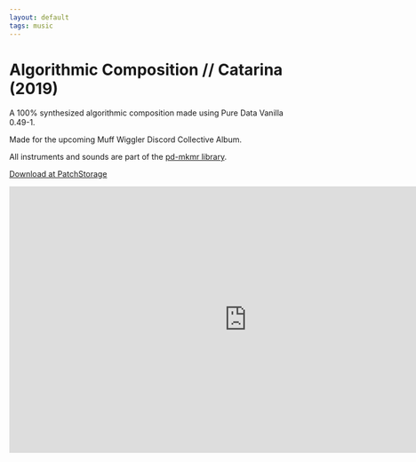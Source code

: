 ```yaml
---
layout: default
tags: music
---
```

# Algorithmic Composition // Catarina (2019)

A 100%  synthesized algorithmic composition made using Pure Data Vanilla 0.49-1.

Made for the upcoming Muff Wiggler Discord Collective Album.

All instruments and sounds are part of the [pd-mkmr library](https://github.com/MikeMorenoAudio/pd-mkmr).

[Download at PatchStorage](https://patchstorage.com/algorithmic-composition-catarina/)

<p><div class="video-container"><iframe width="853" height="480" src="https://www.youtube.com/embed/Hkq-5s22EW0" frameborder="0" allowfullscreen></iframe></div></p>
